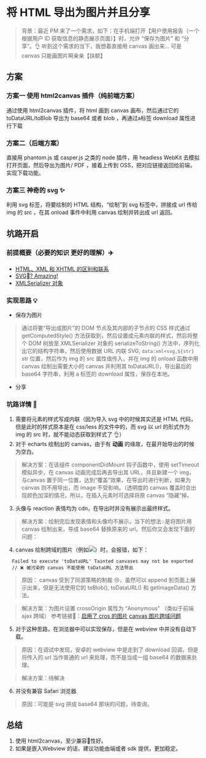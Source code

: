# 将 HTML 导出为图片并且分享
> 背景：最近 PM 来了一个需求，如下：在手机端打开【用户使用报告（一个根据用户 ID 获取信息的静态展示页面）】时，允许 “保存为图片” 和 “分享”。👌 听到这个需求的当下，我想着直接用 canvas 画出来... 可是 canvas 只能画图片啊亲亲【扶额】

## 方案
### 方案一 使用 html2canvas 插件（纯前端方案）
通过使用 html2canvas 插件，将 html 画到 canvas 画布，然后通过它的 toDataURL/toBlob 导出为 base64 或者 blob ，再通过a标签 download 属性进行下载
### 方案二（后端方案）
直接用 phantom.js 或 casper.js 之类的 node 插件，用 headless WebKit 去模拟打开页面，然后导出为图片/ PDF ，接着上传到 OSS，把对应链接返回给前端，实现下载功能。
### 方案三 神奇的 svg ✨
利用 svg 标签，将要绘制的 HTML 结构，“绘制”到 svg 标签中，拼接成 url 传给 img 的 src ，在其 onload 事件中利用 canvas 绘制并转出成 url 返回。

## 坑路开启
### 前提概要（必要的知识 更好的理解）✈️
- [HTML、XML 和 XHTML 的区别和联系](./HTML&XML&XHTML.md)
- [SVG? Amazing!](./svg.md)
- [ XMLSerializer 对象](./XMLSerializer.md)
### 实现思路 💡
- 保存为图片
> 通过将要“导出成图片”的 DOM 节点及其内部的子节点的 CSS 样式通过 getComputedStyle() 方法获取到，然后设置成元素内联的样式，然后将整个 DOM 树放至 XMLSerializer 对象的 serializeToString() 方法中，序列化出它的结构字符串，然后使用数据 URL 内联 SVG, `data:xml+svg,${str}` str 位置，然后作为 img 的 src 属性值传入，并在 img 的 onload 函数中用 canvas 绘制出需要大小的 canvas 并利用其 toDataURL()，导出最后的 base64 字符串，利用 a 标签的 download 属性，保存在本地。
- 分享

### 坑路详情 🔎
1. 需要将元素的样式写成内联（因为导入 svg 中的时候其实还是 HTML 代码，但是此时的样式原本是在 css/less 的文件中的，而 svg 以 url 的形式作为 img 的 src 时，就不能动态获取到样式了 👌）
2. 对于 echarts 绘制出的 canvas，由于有 **动画** 的缘故，在最开始导出的时候为空白。
> 解决方案：在该组件 componentDidMount 钩子函数中，使用 setTimeout 模拟异步，在 canvas 动画完成后再去导出其 URL，并且新建一个 img，与canvas 置于同一位置，达到“覆盖”效果，在导出时进行判断，如果为 canvas 则不用导出，而 image 不受影响。（透明度的 canvas 覆盖时会出现颜色加深的情况，所以，在插入元素时可选择将原 canvas “隐藏”掉。
3. 头像与 reaction 表情均为 cdn，在导出时并没有展示出最终样式。
> 解决方案：绘制完后发现表情和头像均不展示，当下的想法💡是将图片用 canvas 绘制出来，导成 base64 替换原来的 url。然后你又会发现下面的问题：
4. canvas 绘制跨域的图片（例如<img src="http://xxxx.com/yyy/ddd.png"/>）时，会报错，如下：
```
  Failed to execute 'toDataURL' Tainted canvases may not be exported
  // ❌ 被污染的 canvas 不能使用 toDataURL 方法导出
```
> 原因： canvas 受到了同源策略的制裁 😢，虽然可以 append 到页面上展示出来，但是无法使用它的 toBlob(), toDataURL() 和 getImageData() 方法。

> 解决方案：为图片设置 crossOrigin 属性为 “Anonymous" （类似于前端 ajax 跨域）
参考链接🔗：[启用了 cros 的图片](https://developer.mozilla.org/zh-CN/docs/Web/HTML/CORS_enabled_image)
[canvas 图片跨域问题](https://www.zhangxinxu.com/wordpress/2018/02/crossorigin-canvas-getimagedata-cors/)
5. 对于这种思路，在浏览器中可以实现保存，但是在 webview 中并没有自动下载。
> 原因：在调试中发现，安卓的 webview 中是走到了 download 回调，但是将传入的 url 当作普通的 url 来处理，而不是当成一组 base64 的数据来处理。

> 解决方案：待解决
6. 并没有兼容 Safari 浏览器
> 原因：可能是 svg 拼成 base64 那块的问题，待查询。

## 总结
1. 使用 html2canvas，至少兼容性好。
2. 如果是嵌入Webview 的话，建议功能由端或者 sdk 提供，更加稳定。